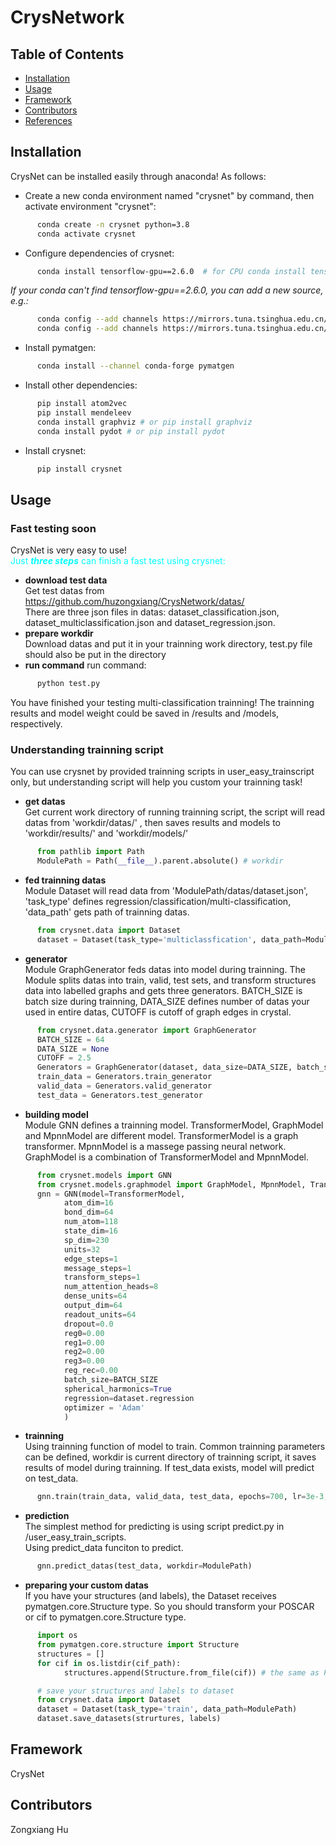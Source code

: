 # CrysNetwork


## Table of Contents
* [Installation](#installation)
* [Usage](#usage)
* [Framework](#crysnet-framework)
* [Contributors](#contributors)
* [References](#references)


<a name="Installation"></a>
## Installation

CrysNet can be installed easily through anaconda! As follows:

+ Create a new conda environment named "crysnet" by command, then activate environment "crysnet":    
```bash
      conda create -n crysnet python=3.8  
      conda activate crysnet 
```
 
+ Configure dependencies of crysnet:
```bash
      conda install tensorflow-gpu==2.6.0  # for CPU conda install tensorflow==2.6.0
```

*If your conda can't find tensorflow-gpu==2.6.0, you can add a new source, e.g.:*
```bash
      conda config --add channels https://mirrors.tuna.tsinghua.edu.cn/anaconda/pkgs/free/  
      conda config --add channels https://mirrors.tuna.tsinghua.edu.cn/anaconda/pkgs/main/  
```

+ Install pymatgen:  
```bash
      conda install --channel conda-forge pymatgen  
```   

+ Install other dependencies:  
```bash
      pip install atom2vec  
      pip install mendeleev  
      conda install graphviz # or pip install graphviz  
      conda install pydot # or pip install pydot  
```

+ Install crysnet:  
```bash
      pip install crysnet  
```
      

<a name="Usage"></a>
## Usage
### Fast testing soon
CrysNet is very easy to use!  
<font color=#00ffff> Just ***three steps*** can finish a fast test using crysnet:</font>  
+ **download test data**  
Get test datas from https://github.com/huzongxiang/CrysNetwork/datas/  
There are three json files in datas: dataset_classification.json, dataset_multiclassification.json and dataset_regression.json.  
+ **prepare workdir**  
Download datas and put it in your trainning work directory, test.py file should also be put in the directory  
+ **run command**
run command:  
```bash
      python test.py  
```
You have finished your testing multi-classification trainning! The trainning results and model weight could be saved in /results and /models, respectively.

### Understanding trainning script
You can use crysnet by provided trainning scripts in user_easy_trainscript only, but understanding script will help you custom your trainning task!   
     
+ **get datas**  
Get current work directory of running trainning script, the script will read datas from 'workdir/datas/' , then saves results and models to 'workdir/results/' and 'workdir/models/'
```python
      from pathlib import Path
      ModulePath = Path(__file__).parent.absolute() # workdir
```

+ **fed trainning datas**  
Module Dataset will read data from 'ModulePath/datas/dataset.json', 'task_type' defines regression/classification/multi-classification, 'data_path' gets path of trainning datas.
```python
      from crysnet.data import Dataset
      dataset = Dataset(task_type='multiclassfication', data_path=ModulePath)
```

+ **generator**  
Module GraphGenerator feds datas into model during trainning. The Module splits datas into train, valid, test sets, and transform structures data into labelled graphs and gets three generators.
BATCH_SIZE is batch size during trainning, DATA_SIZE defines number of datas your used in entire datas, CUTOFF is cutoff of graph edges in crystal.
```python
      from crysnet.data.generator import GraphGenerator
      BATCH_SIZE = 64
      DATA_SIZE = None
      CUTOFF = 2.5
      Generators = GraphGenerator(dataset, data_size=DATA_SIZE, batch_size=BATCH_SIZE, cutoff=CUTOFF)
      train_data = Generators.train_generator
      valid_data = Generators.valid_generator
      test_data = Generators.test_generator
```

+ **building model**  
Module GNN defines a trainning model. TransformerModel, GraphModel and MpnnModel are different model. TransformerModel is a graph transformer. MpnnModel is a massege passing neural network. GraphModel is a combination of TransformerModel and MpnnModel.
```python
      from crysnet.models import GNN
      from crysnet.models.graphmodel import GraphModel, MpnnModel, TransformerModel 
      gnn = GNN(model=TransformerModel,
            atom_dim=16
            bond_dim=64
            num_atom=118
            state_dim=16
            sp_dim=230
            units=32
            edge_steps=1
            message_steps=1
            transform_steps=1
            num_attention_heads=8
            dense_units=64
            output_dim=64
            readout_units=64
            dropout=0.0
            reg0=0.00
            reg1=0.00
            reg2=0.00
            reg3=0.00
            reg_rec=0.00
            batch_size=BATCH_SIZE
            spherical_harmonics=True
            regression=dataset.regression
            optimizer = 'Adam'
            )
```

+ **trainning**  
Using trainning function of model to train. Common trainning parameters can be defined, workdir is current directory of trainning script, it saves results of model during trainning. If test_data exists, model will predict on test_data.
```python
      gnn.train(train_data, valid_data, test_data, epochs=700, lr=3e-3, warm_up=True, load_weights=False, verbose=1, checkpoints=None, save_weights_only=True, workdir=ModulePath)
```


+ **prediction**  
The simplest method for predicting is using script predict.py in /user_easy_train_scripts.  
Using predict_data funciton to predict.
```python
      gnn.predict_datas(test_data, workdir=ModulePath)
```

+ **preparing your custom datas**  
If you have your structures (and labels), the Dataset receives pymatgen.core.Structure type. So you should transform your POSCAR or cif to pymatgen.core.Structure type.
```python
      import os
      from pymatgen.core.structure import Structure
      structures = []
      for cif in os.listdir(cif_path):
            structures.append(Structure.from_file(cif)) # the same as POSCAR

      # save your structures and labels to dataset
      from crysnet.data import Dataset
      dataset = Dataset(task_type='train', data_path=ModulePath)
      dataset.save_datasets(strurtures, labels)
```

<a name="Framework"></a>
## Framework
CrysNet 


<a name="Contributors"></a>
## Contributors
Zongxiang Hu
